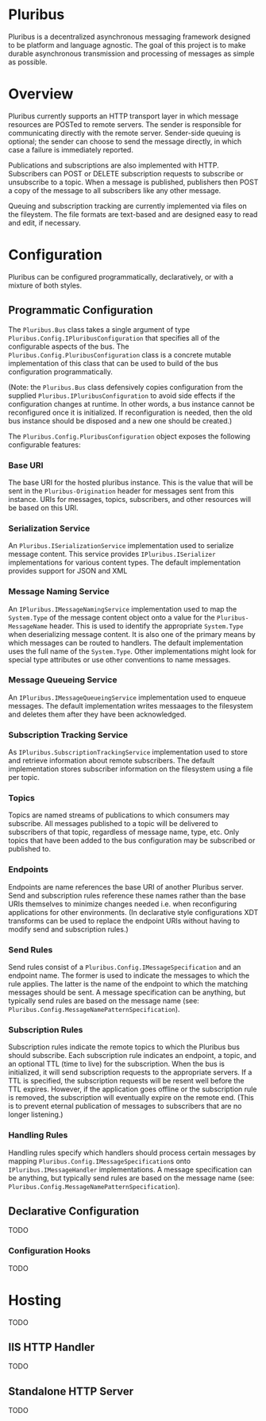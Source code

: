 # Pluribus
Pluribus is a decentralized asynchronous messaging framework designed to be platform and language agnostic.  The goal of this project is to make durable asynchronous transmission and processing of messages as simple as possible.

# Overview

Pluribus currently supports an HTTP transport layer in which message resources are POSTed to remote servers.  The sender is responsible for communicating directly with the remote server.  Sender-side queuing is optional; the sender can choose to send the message directly, in which case a failure is immediately reported.

Publications and subscriptions are also implemented with HTTP.  Subscribers can POST or DELETE subscription requests to subscribe or unsubscribe to a topic.  When a message is published, publishers then POST a copy of the message to all subscribers like any other message.

Queuing and subscription tracking are currently implemented via files on the fileystem.  The file formats are text-based and are designed easy to read and edit, if necessary.

# Configuration

Pluribus can be configured programmatically, declaratively, or with a mixture of both styles.

## Programmatic Configuration

The ```Pluribus.Bus``` class takes a single argument of type ```Pluribus.Config.IPluribusConfiguration``` that specifies all of the configurable aspects of the bus.  The ```Pluribus.Config.PluribusConfiguration``` class is a concrete mutable implementation of this class that can be used to build of the bus configuration programmatically.  

(Note: the ```Pluribus.Bus``` class defensively copies configuration from the supplied ```Pluribus.IPluribusConfiguration``` to avoid side effects if the configuration changes at runtime.  In other words, a bus instance cannot be reconfigured once it is initialized.  If reconfiguration is needed, then the old bus instance should be disposed and a new one should be created.)

The ```Pluribus.Config.PluribusConfiguration``` object exposes the following configurable features:

### Base URI
The base URI for the hosted pluribus instance.  This is the value that will be sent in the ```Pluribus-Origination``` header for messages sent from this instance.  URIs for messages, topics, subscribers, and other resources will be based on this URI.

### Serialization Service
An ```Pluribus.ISerializationService``` implementation used to serialize message content.  This service provides ```IPluribus.ISerializer``` implementations for various content types.  The default implementation provides support for JSON and XML

### Message Naming Service
An ```IPluribus.IMessageNamingService``` implementation used to map the ```System.Type``` of the message content object onto a value for the ```Pluribus-MessageName``` header.  This is used to identify the appropriate ```System.Type``` when deserializing message content.  It is also one of the primary means by which messages can be routed to handlers.  The default implementation uses the full name of the ```System.Type```.  Other implementations might look for special type attributes or use other conventions to name messages.

### Message Queueing Service
An ```IPluribus.IMessageQueueingService``` implementation used to enqueue messages.  The default implementation writes messaages to the filesystem and deletes them after they have been acknowledged.

### Subscription Tracking Service
As ```IPluribus.SubscriptionTrackingService``` implementation used to store and retrieve information about remote subscribers.  The default implementation stores subscriber information on the filesystem using a file per topic.

### Topics

Topics are named streams of publications to which consumers may subscribe.  All messages published to a topic will be delivered to subscribers of that topic, regardless of message name, type, etc.  Only topics that have been added to the bus configuration may be subscribed or published to.

### Endpoints

Endpoints are name references the base URI of another Pluribus server.  Send and subscription rules reference these names rather than the base URIs themselves to minimize changes needed i.e. when reconfiguring applications for other environments.  (In declarative style configurations XDT transforms can be used to replace the endpoint URIs without having to modify send and subscription rules.)

### Send Rules

Send rules consist of a ```Pluribus.Config.IMessageSpecification``` and an endpoint name.  The former is used to indicate the messages to which the rule applies.  The latter is the name of the endpoint to which the matching messages should be sent.  A message specification can be anything, but typically send rules are based on the message name (see: ```Pluribus.Config.MessageNamePatternSpecification```).

### Subscription Rules

Subscription rules indicate the remote topics to which the Pluribus bus should subscribe.  Each subscription rule indicates an endpoint, a topic, and an optional TTL (time to live) for the subscription.  When the bus is initialized, it will send subscription requests to the appropriate servers.  If a TTL is specified, the subscription requests will be resent well before the TTL expires.  However, if the application goes offline or the subscription rule is removed, the subscription will eventually expire on the remote end.  (This is to prevent eternal publication of messages to subscribers that are no longer listening.)

### Handling Rules

Handling rules specify which handlers should process certain messages by mapping ```Pluribus.Config.IMessageSpecification```s onto ```IPluribus.IMessageHandler``` implementations.  A message specification can be anything, but typically send rules are based on the message name (see: ```Pluribus.Config.MessageNamePatternSpecification```).

## Declarative Configuration

TODO

### Configuration Hooks

TODO

# Hosting

TODO

## IIS HTTP Handler

TODO

## Standalone HTTP Server

TODO
